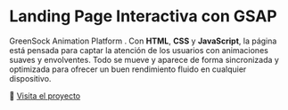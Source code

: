 # Landing Page Interactiva con GSAP

GreenSock Animation Platform . Con **HTML**, **CSS** y **JavaScript**, la página está pensada para captar la atención de los usuarios con animaciones suaves y envolventes.
Todo se mueve y aparece de forma sincronizada y optimizada para ofrecer un buen rendimiento fluido en cualquier dispositivo. <br>

🔗 [Visita el proyecto](https://teal-gerbil-844762.hostingersite.com/)

